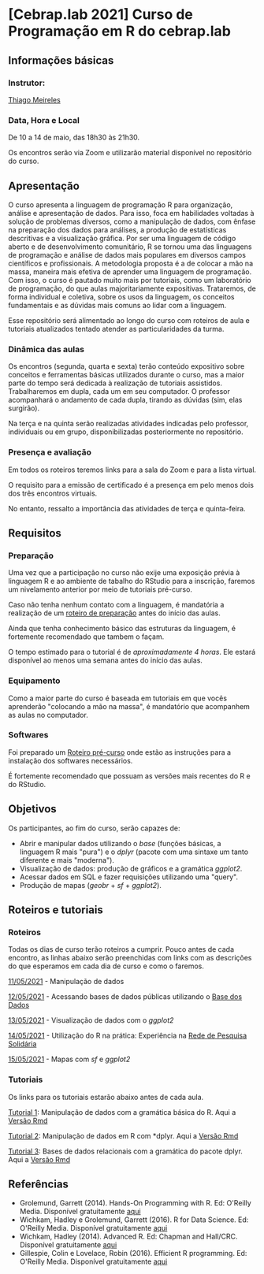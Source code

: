 # [Cebrap.lab 2021] Curso de Programação em R do cebrap.lab

## Informações básicas

### Instrutor: 
	
[Thiago Meireles](https://thiagomeireles.github.io/)
 
### Data, Hora e Local

De 10 a 14 de maio, das 18h30 às 21h30.

Os encontros serão via Zoom e utilizarão material disponível no repositório do curso.

## Apresentação

O curso apresenta a linguagem de programação R para organização, análise e apresentação de dados. Para isso, foca em habilidades voltadas à solução de problemas diversos, como a manipulação de dados, com ênfase na preparação dos dados para análises, a produção de estatísticas descritivas e a visualização gráfica. Por ser uma linguagem de código aberto e de desenvolvimento comunitário, R se tornou uma das linguagens de programação e análise de dados mais populares em diversos campos científicos e profissionais. A metodologia proposta é a de colocar a mão na massa, maneira mais efetiva de aprender uma linguagem de programação. Com isso, o curso é pautado muito mais por tutoriais, como um laboratório de programação, do que aulas majoritariamente expositivas. Trataremos, de forma individual e coletiva, sobre os usos da linguagem, os conceitos fundamentais e as dúvidas mais comuns ao lidar com a linguagem.

Esse repositório será alimentado ao longo do curso com roteiros de aula e tutoriais atualizados tentado atender as particularidades da turma.

### Dinâmica das aulas

Os encontros (segunda, quarta e sexta) terão conteúdo expositivo sobre conceitos e ferramentas básicas utilizados durante o curso, mas a maior parte do tempo será dedicada à realização de tutoriais assistidos. Trabalharemos em dupla, cada um em seu computador. O professor acompanhará o andamento de cada dupla, tirando as dúvidas (sim, elas surgirão).

Na terça e na quinta serão realizadas atividades indicadas pelo professor, individuais ou em grupo, disponibilizadas posteriormente no repositório. 


### Presença e avaliação

Em todos os roteiros teremos links para a sala do Zoom e para a lista virtual.

O requisito para a emissão de certificado é a presença em pelo menos dois dos três encontros virtuais.

No entanto, ressalto a importância das atividades de terça e quinta-feira.

## Requisitos

### Preparação
Uma vez que a participação no curso não exije uma exposição prévia à linguagem R e ao ambiente de tabalho do RStudio para a inscrição, faremos um nivelamento anterior por meio de tutoriais pré-curso.

Caso não tenha nenhum contato com a linguagem, é mandatória a realização de um [roteiro de preparação](https://github.com/thiagomeireles/cebrap_programacaoR_2021/blob/main/roteiros/01_basico.md) antes do início das aulas. 

Ainda que tenha conhecimento básico das estruturas da linguagem, é fortemente recomendado que tambem o façam.

O tempo estimado para o tutorial é de *aproximadamente 4 horas*. Ele estará disponível ao menos uma semana antes do início das aulas.

### Equipamento

Como a maior parte do curso é baseada em tutoriais em que vocês aprenderão "colocando a mão na massa", é mandatório que acompanhem as aulas no computador.

### Softwares

Foi preparado um [Roteiro pré-curso](https://github.com/thiagomeireles/cebrap_programacaoR_2021/blob/main/roteiros/00_instalacao.md) onde estão as instruções para a instalação dos softwares necessários.

É fortemente recomendado que possuam as versões mais recentes do R e do RStudio.

## Objetivos

Os participantes, ao fim do curso, serão capazes de:
- Abrir e manipular dados utilizando o *base* (funções básicas, a linguagem R mais "pura") e o *dplyr* (pacote com uma sintaxe um tanto diferente e mais "moderna").
- Visualização de dados: produção de gráficos e a gramática *ggplot2*.
- Acessar dados em SQL e fazer requisições utilizando uma "query".
- Produção de mapas (*geobr* + *sf* + *ggplot2*).

## Roteiros e tutoriais

### Roteiros

Todas os dias de curso terão roteiros a cumprir. Pouco antes de cada encontro, as linhas abaixo serão preenchidas com links com as descrições do que esperamos em cada dia de curso e como o faremos.

[11/05/2021](https://github.com/thiagomeireles/cebrap_programacaoR_2021/blob/main/roteiros/dia_01.md) - Manipulação de dados

[12/05/2021]() - Acessando bases de dados públicas utilizando o [Base dos Dados](https://basedosdados.org/)

[13/05/2021]() - Visualização de dados com o *ggplot2*

[14/05/2021]() - Utilização do R na prática: Experiência na [Rede de Pesquisa Solidária](https://redepesquisasolidaria.org/)

[15/05/2021]() - Mapas com *sf* e *ggplot2*

### Tutoriais

Os links para os tutoriais estarão abaixo antes de cada aula.

[Tutorial 1](https://github.com/thiagomeireles/cebrap_programacaoR_2021/blob/main/tutoriais/Tutorial_01.md): Manipulação de dados com a gramática básica do R. Aqui a [Versão Rmd](https://github.com/thiagomeireles/cebrap_programacaoR_2021/blob/main/tutoriais/Tutorial_01.Rmd)

[Tutorial 2](https://github.com/thiagomeireles/cebrap_programacaoR_2021/blob/main/tutoriais/Tutorial_02.md): Manipulação de dados em R com *dplyr. Aqui a [Versão Rmd](https://github.com/thiagomeireles/cebrap_programacaoR_2021/blob/main/tutoriais/Tutorial_02.Rmd)

[Tutorial 3](https://github.com/thiagomeireles/cebrap_programacaoR_2021/blob/main/tutoriais/Tutorial_03.md): Bases de dados relacionais com a gramática do pacote dplyr. Aqui a [Versão Rmd](https://github.com/thiagomeireles/cebrap_programacaoR_2021/blob/main/tutoriais/Tutorial_03.Rmd)

## Referências

- Grolemund, Garrett (2014). Hands-On Programming with R. Ed: O'Reilly Media. Disponível gratuitamente [aqui](https://rstudio-education.github.io/hopr/)
- Wichkam, Hadley e Grolemund, Garrett (2016). R for Data Science. Ed: O'Reilly Media. Disponível gratuitamente [aqui](http://r4ds.had.co.nz/data-visualisation.html)
- Wichkam, Hadley (2014). Advanced R. Ed: Chapman and Hall/CRC. Disponível gratuitamente [aqui](http://adv-r.had.co.nz/)
- Gillespie, Colin e Lovelace, Robin (2016). Efficient R programming. Ed: O'Reilly Media. Disponível gratuitamente [aqui](https://csgillespie.github.io/efficientR/)